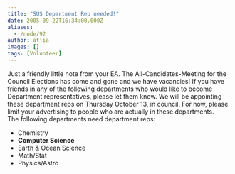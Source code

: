 ```yaml
---
title: "SUS Department Rep needed!"
date: 2005-09-22T16:34:00.000Z
aliases:
  - /node/92
author: atjia
images: []
tags: [Volunteer]
---
```


<div class="field field-name-body field-type-text-with-summary field-label-hidden"><div class="field-items"><div class="field-item even"><p>Just a friendly little note from your EA. The All-Candidates-Meeting for the Council Elections has come and gone and we have vacancies! If you have friends in any of the following departments who would like to become Department representatives, please let them know. We will be appointing these department reps on Thursday October 13, in council. For now, please limit your advertising to people who are actually in these departments.<br>
The following departments need department reps:</p>
<ul>
<li>Chemistry
</li><li><b>Computer Science</b>
</li><li>Earth &amp; Ocean Science
</li><li>Math/Stat
</li><li>Physics/Astro
</li></ul>
</div></div></div>    <footer>
          </footer>
